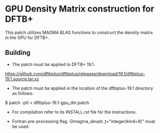 # GPU Density Matrix construction for DFTB+

This patch utilizes MAGMA BLAS functions to construct the density matrix in the GPU for DFTB+. 

## Building

* The patch must be applied to DFTB+ 19.1.

https://github.com/dftbplus/dftbplus/releases/download/19.1/dftbplus-19.1.source.tar.xz

* The patch must be applied in the location of the dftbplus-19.1 directory as follows:

$ patch -p0 < dftbplus-19.1-gpu_dm.patch

* For compilation refer to its INSTALL.rst file for the instructions.

* Fortran pre-processing flag -Dmagma_devptr_t="integer(kind=8)" must be used.
